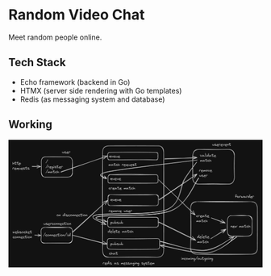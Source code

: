 # Random Video Chat

Meet random people online.

## Tech Stack
- Echo framework (backend in Go)
- HTMX (server side rendering with Go templates)
- Redis (as messaging system and database)

## Working
![working](assets/working.png)